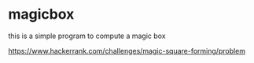 # magicbox

this is a simple program to compute a magic box

https://www.hackerrank.com/challenges/magic-square-forming/problem


